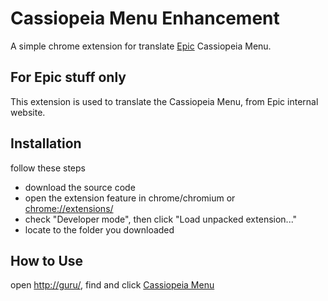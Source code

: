 # Cassiopeia Menu Enhancement

A simple chrome extension for translate [Epic](http://www.epic.com/) Cassiopeia Menu.

## For Epic stuff only
This extension is used to translate the Cassiopeia Menu, from Epic internal website.

## Installation
follow these steps
* download the source code
* open the extension feature in chrome/chromium or [chrome://extensions/](chrome://extensions/)
* check "Developer mode", then click "Load unpacked extension..."
* locate to the folder you downloaded

## How to Use
open [http://guru/](http://guru/), find and click [Cassiopeia Menu](http://teamportal/sites/admin/Culinary/Lists/Menu%20Items/Simplified.aspx)


